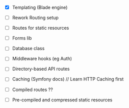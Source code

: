 - [X] Templating (Blade engine)
- [ ] Rework Routing setup
- [ ] Routes for static resources
- [ ] Forms lib

- [ ] Database class
- [ ] Middleware hooks (eg Auth)
- [ ] Directory-based API routes

- [ ] Caching (Symfony docs) // Learn HTTP Caching first
- [ ] Compiled routes ??
- [ ] Pre-compiled and compressed static resources